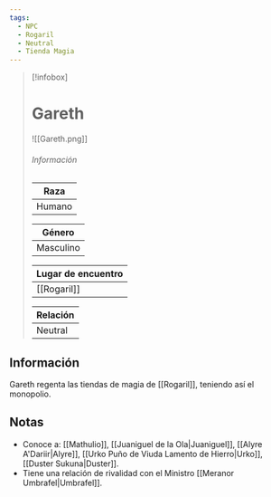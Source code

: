 ```yaml
---
tags:
  - NPC
  - Rogaril
  - Neutral
  - Tienda Magia
---
```


> [!infobox]
> # Gareth
> ![[Gareth.png]]
> ###### Información
> | Raza  |
> | ----- |
> |  Humano   |
> 
> | Género  |
> | ----- |
> |  Masculino   |
> 
> | Lugar de encuentro |
> | --------- | 
> | [[Rogaril]] | 
> 
> | Relación       |
> | ----------------- |
> | Neutral |

## Información

Gareth regenta las tiendas de magia de [[Rogaril]], teniendo así el monopolio. 

## Notas

- Conoce a: [[Mathulio]], [[Juaniguel de la Ola|Juaniguel]], [[Alyre A'Dariir|Alyre]], [[Urko Puño de Viuda Lamento de Hierro|Urko]], [[Duster Sukuna|Duster]].
- Tiene una relación de rivalidad con el Ministro [[Meranor Umbrafel|Umbrafel]]. 